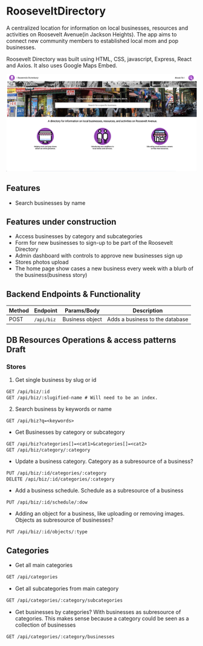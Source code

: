 # RooseveltDirectory

A centralized location for information on local businesses, resources and activities on Roosevelt Avenue(in Jackson Heights).
The app aims to connect new community members to established local mom and pop businesses.  

Roosevelt Directory was built using HTML, CSS, javascript, Express, React and Axios. It also uses Google Maps Embed.

![Roosevelt Directory Home Page](./docs/assets/rd-landing.png)

## Features

* Search businesses by name

## Features under construction

* Access businesses by category and subcategories
* Form for new businesses to sign-up to be part of the Roosevelt Directory
* Admin dashboard with controls to approve new businesses sign up
* Stores photos upload
* The home page show cases a new business every week with a blurb of the business(business story)

## Backend Endpoints & Functionality

| Method | Endpoint   | Params/Body     | Description                     |
| ------ | ---------- | --------------- | ------------------------------- |
| POST   | `/api/biz` | Business object | Adds a business to the database |

## DB Resources Operations & access patterns Draft

### Stores
1. Get single business by slug or id
```
GET /api/biz/:id
GET /api/biz/:slugified-name # Will need to be an index.
```
2. Search business by keywords or name
```
GET /api/biz?q=<keywords>
```

* Get Businesses by category or subcategory
```
GET /api/biz?categories[]=<cat1>&categories[]=<cat2>
GET /api/biz/category/:category
```

* Update a business category. Category as a subresource of a business?
```
PUT /api/biz/:id/categories/:category
DELETE /api/biz/:id/categories/:category
```
* Add a business schedule. Schedule as a subresource of a business
```
PUT /api/biz/:id/schedule/:dow
```
* Adding an object for a business, like uploading or removing images. Objects as subresource of businesses?
```
PUT /api/biz/:id/objects/:type
```

## Categories
* Get all main categories

```txt
GET /api/categories
```

* Get all subcategories from main category

```txt
GET /api/categories/:category/subcategories
```

* Get businesses by categories? With businesses as subresource of categories.
This makes sense because a category could be seen as a collection of businesses

```txt
GET /api/categories/:category/businesses
```
